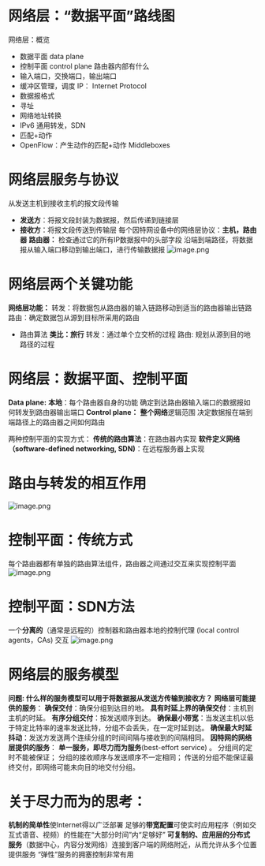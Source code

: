 # 网络层：“数据平面”路线图
网络层：概览
- 数据平面 data plane
- 控制平面 control plane
路由器内部有什么
- 输入端口，交换端口，输出端口
- 缓冲区管理，调度
IP： Internet Protocol
- 数据报格式
- 寻址
- 网络地址转换
- IPv6
通用转发，SDN
- 匹配+动作
- OpenFlow：产生动作的匹配+动作
Middleboxes
# 网络层服务与协议
从发送主机到接收主机的报文段传输
- **发送方**：将报文段封装为数据报，然后传递到链接层
- **接收方**：将报文段传送到传输层
每个因特网设备中的网络层协议：**主机，路由器**
**路由器：**
检查通过它的所有IP数据报中的头部字段
沿端到端路径，将数据报从输入端口移动到输出端口，进行传输数据报
![image.png](https://picgo-1310230783.cos.ap-chengdu.myqcloud.com/obsidian/202304251555713.png)
# 网络层两个关键功能
**网络层功能：**
转发：将数据包从路由器的输入链路移动到适当的路由器输出链路
路由：确定数据包从源到目标所采用的路由
- 路由算法
**类比：旅行**
转发：通过单个立交桥的过程
路由: 规划从源到目的地路径的过程
# 网络层：数据平面、控制平面
**Data plane:**
**本地**：每个路由器自身的功能
确定到达路由器输入端口的数据报如何转发到路由器输出端口
**Control plane：**
**整个网络**逻辑范围
决定数据报在端到端路径上的路由器之间如何路由

两种控制平面的实现方式：
**传统的路由算法**：在路由器内实现
**软件定义网络（software-defined networking, SDN)**：在远程服务器上实现
# 路由与转发的相互作用
![image.png](https://picgo-1310230783.cos.ap-chengdu.myqcloud.com/obsidian/202304251601993.png)
# 控制平面：传统方式
每个路由器都有单独的路由算法组件，路由器之间通过交互来实现控制平面
![image.png](https://picgo-1310230783.cos.ap-chengdu.myqcloud.com/obsidian/202304251603414.png)
# 控制平面：SDN方法
一个**分离的**（通常是远程的）控制器和路由器本地的控制代理 (local control agents，CAs) 交互
![image.png](https://picgo-1310230783.cos.ap-chengdu.myqcloud.com/obsidian/202304251605804.png)
# 网络层的服务模型
**问题: 什么样的服务模型可以用于将数据报从发送方传输到接收方？**
**网络层可能提供的服务**：
**确保交付**：确保分组到达目的地。
**具有时延上界的确保交付**：主机到主机的时延。
**有序分组交付**：按发送顺序到达。
**确保最小带宽**：当发送主机以低于特定比特率的速率发送比特，分组不会丢失，在一定时延到达。
**确保最大时延抖动**：发送方发送两个连续分组的时间间隔与接收到的间隔相同。
**因特网的网络层提供的服务**：
**单一服务，即尽力而为服务**(best-effort service) 。
分组间的定时不能被保证；
分组的接收顺序与发送顺序不一定相同；
传送的分组不能保证最终交付，即网络可能未向目的地交付分组。
# 关于尽力而为的思考：
**机制的简单性**使Internet得以广泛部署
足够的**带宽配置**可使实时应用程序（例如交互式语音、视频）的性能在“大部分时间”内“足够好”
**可复制的、应用层的分布式服务**（数据中心，内容分发网络）连接到客户端的网络附近，从而允许从多个位置提供服务
“弹性”服务的拥塞控制非常有用

